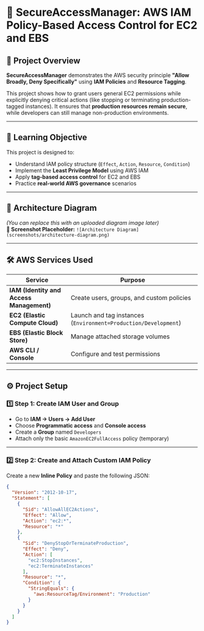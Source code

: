 # 🚀 SecureAccessManager: AWS IAM Policy-Based Access Control for EC2 and EBS

## 🧩 Project Overview
**SecureAccessManager** demonstrates the AWS security principle **"Allow Broadly, Deny Specifically"** using **IAM Policies** and **Resource Tagging**.  

This project shows how to grant users general EC2 permissions while explicitly denying critical actions (like stopping or terminating production-tagged instances). It ensures that **production resources remain secure**, while developers can still manage non-production environments.

---

## 🧠 Learning Objective
This project is designed to:
- Understand IAM policy structure (`Effect`, `Action`, `Resource`, `Condition`)
- Implement the **Least Privilege Model** using AWS IAM
- Apply **tag-based access control** for EC2 and EBS
- Practice **real-world AWS governance** scenarios

---

## 🧱 Architecture Diagram




*(You can replace this with an uploaded diagram image later)*  
**📸 Screenshot Placeholder:** `![Architecture Diagram](screenshots/architecture-diagram.png)`

---

## 🛠️ AWS Services Used

| Service | Purpose |
|----------|----------|
| **IAM (Identity and Access Management)** | Create users, groups, and custom policies |
| **EC2 (Elastic Compute Cloud)** | Launch and tag instances (`Environment=Production/Development`) |
| **EBS (Elastic Block Store)** | Manage attached storage volumes |
| **AWS CLI / Console** | Configure and test permissions |

---

## ⚙️ Project Setup

### 1️⃣ Step 1: Create IAM User and Group
- Go to **IAM → Users → Add User**
- Choose **Programmatic access** and **Console access**
- Create a **Group** named `Developers`
- Attach only the basic `AmazonEC2FullAccess` policy (temporary)

---

### 2️⃣ Step 2: Create and Attach Custom IAM Policy

Create a new **Inline Policy** and paste the following JSON:

```json
{
  "Version": "2012-10-17",
  "Statement": [
    {
      "Sid": "AllowAllEC2Actions",
      "Effect": "Allow",
      "Action": "ec2:*",
      "Resource": "*"
    },
    {
      "Sid": "DenyStopOrTerminateProduction",
      "Effect": "Deny",
      "Action": [
        "ec2:StopInstances",
        "ec2:TerminateInstances"
      ],
      "Resource": "*",
      "Condition": {
        "StringEquals": {
          "aws:ResourceTag/Environment": "Production"
        }
      }
    }
  ]
}


